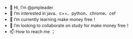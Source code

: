 - 👋 Hi, I’m @pmpleader
- 👀 I’m interested in java、c++、python、chrome、cef
- 🌱 I’m currently learning make money free！
- 💞️ I’m looking to collaborate on study for make money free！
- 📫 How to reach me ；

<!---
pmpleader/pmpleader is a ✨ special ✨ repository because its `README.md` (this file) appears on your GitHub profile.
You can click the Preview link to take a look at your changes.
--->
